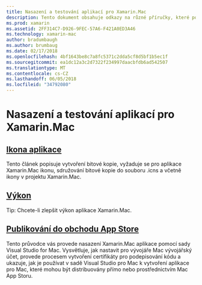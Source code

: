 ```yaml
---
title: Nasazení a testování aplikací pro Xamarin.Mac
description: Tento dokument obsahuje odkazy na různé příručky, které popisují, jak nasadit a otestovat Xamarin.Mac aplikace. Propojené příručky popisují ikony aplikace, výkonu a publikování na obchod s aplikacemi.
ms.prod: xamarin
ms.assetid: 2FF314C7-D926-9FEC-57A6-F421A0ED3A46
ms.technology: xamarin-mac
author: bradumbaugh
ms.author: brumbaug
ms.date: 02/17/2018
ms.openlocfilehash: 4bf1643be8c7a8fc5371c2dda5cf8d5bf1b5ec1f
ms.sourcegitcommit: ea1dc12a3c2d7322f234997daacbfdb6ad542507
ms.translationtype: MT
ms.contentlocale: cs-CZ
ms.lasthandoff: 06/05/2018
ms.locfileid: "34792080"
---
```

# <a name="deploying-and-testing-xamarinmac-apps"></a>Nasazení a testování aplikací pro Xamarin.Mac

## <a name="application-iconapp-iconmd"></a>[Ikona aplikace](app-icon.md)

Tento článek popisuje vytvoření bitové kopie, vyžaduje se pro aplikace Xamarin.Mac ikonu, sdružování bitové kopie do souboru .icns a včetně ikony v projektu Xamarin.Mac.

## <a name="performanceperformancemd"></a>[Výkon](performance.md)

Tip: Chcete-li zlepšit výkon aplikace Xamarin.Mac.

## <a name="publishing-to-the-app-storepublishing-to-the-app-storeindexmd"></a>[Publikování do obchodu App Store](publishing-to-the-app-store/index.md)

Tento průvodce vás provede nasazení Xamarin.Mac aplikace pomocí sady Visual Studio for Mac. Vysvětluje, jak nastavit pro vývojáře Mac vývojářský účet, provede procesem vytvoření certifikáty pro podepisování kódu a ukazuje, jak je používat v sadě Visual Studio pro Mac k vytvoření aplikace pro Mac, které mohou být distribuovány přímo nebo prostřednictvím Mac App Storu.
